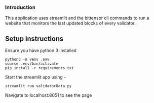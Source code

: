 ### Introduction

This application uses streamlit and the bittensor cli commands to run a website that monitors the last updated blocks of every validator.

## Setup instructions

Ensure you have python 3 installed

```
python3 -m venv .env
source .env/bin/activate
pip install -r requirements.txt

```

Start the streamlit app using - 
```
streamlit run validatorData.py
```

Navigate to localhost:8051 to see the page